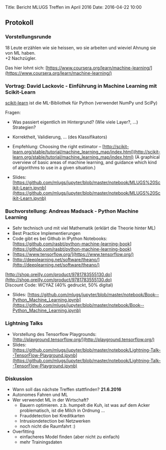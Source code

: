 Title: Bericht MLUGS Treffen im April 2016
Date: 2016-04-22 10:00

## Protokoll

### Vorstellungsrunde

18 Leute erzählen wie sie heissen, wo sie arbeiten und wieviel Ahnung sie von ML haben.  
+2 Nachzügler.

Das hier lohnt sich: [https://www.coursera.org/learn/machine-learning/](https://www.coursera.org/learn/machine-learning/)


### Vortrag: David Lackovic - Einführung in Machine Learning mit Scikit-Learn

[scikit-learn](http://scikit-learn.org/) ist die ML-Bibliothek für Python (verwendet NumPy und SciPy)

Fragen:

- Was passiert eigentlich im Hintergrund? (Wie viele Layer?, …) Strategien?
- Korrektheit, Validierung, … (des Klassifikators)
- Empfehlung: Choosing the right estimator – [http://scikit-learn.org/stable/tutorial/machine_learning_map/index.html](http://scikit-learn.org/stable/tutorial/machine_learning_map/index.html) (A graphical overview of basic areas of machine learning, and guidance which kind of algorithms to use in a given situation.)

- Slides: [https://github.com/mlugs/jupyter/blob/master/notebook/MLUGS%20Scikit-Learn.ipynb](https://github.com/mlugs/jupyter/blob/master/notebook/MLUGS%20Scikit-Learn.ipynb)


### Buchvorstellung: Andreas Madsack - Python Machine Learning

- Sehr technisch und mit viel Mathematik (erklärt die Theorie hinter ML)
- Best Practice Implementierungen
- Code gibt es bei Github in IPython Notebooks: [https://github.com/rasbt/python-machine-learning-book](https://github.com/rasbt/python-machine-learning-book)
- [https://www.tensorflow.org/](https://www.tensorflow.org/)
- [http://deeplearning.net/software/theano/](http://deeplearning.net/software/theano/)

[http://shop.oreilly.com/product/9781783555130.do](http://shop.oreilly.com/product/9781783555130.do)  
Discount Code: WCYAZ (40% gedruckt, 50% digital)

- Slides: [https://github.com/mlugs/jupyter/blob/master/notebook/Book--Python_Machine_Learning.ipynb](https://github.com/mlugs/jupyter/blob/master/notebook/Book--Python_Machine_Learning.ipynb)


### Lightning Talks

- Vorstellung des Tensorflow Playgrounds: [http://playground.tensorflow.org/](http://playground.tensorflow.org/)
- Slides: [https://github.com/mlugs/jupyter/blob/master/notebook/Lightning-Talk--TensorFlow-Playground.ipynb](https://github.com/mlugs/jupyter/blob/master/notebook/Lightning-Talk--TensorFlow-Playground.ipynb)


### Diskussion

- Wann soll das nächste Treffen stattfinden? **21.6.2016**
- Autonomes Fahren und ML
- Wer verwendet ML in der Wirtschaft?
    * Bauern optimieren. z.b. humpelt die Kuh, ist was auf dem Acker problematisch, ist die Milch in Ordnung …
    * Frauddetection bei Kreditkarten
    * Intrusiondetection bei Netzwerken
    * noch nicht die Raumfahrt :)
- Overfitting
    * einfacheres Model finden (aber nicht zu einfach)
    * mehr Trainingsdaten

